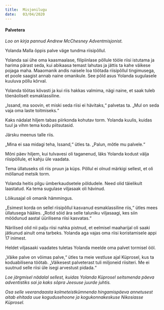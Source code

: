 ```yaml
---
title:  Misjonilugu
date:   03/04/2020
---
```


#### Palvetera

_Loo on kirja pannud Andrew McChesney Adventmisjonist._

Yolanda Malla õppis palve väge tundma riisipõllul.

Yolanda sai ühe oma kaasmaalase, filipiinlase põllule tööle riisi istutama ja harima pärast seda, kui abikaasa temast lahutas ja jättis ta kahe väikese pojaga maha. Maaomanik andis naisele loa töötada riisipõllul tingimusega, et poole saagist annab naine omanikule. See põld asus Yolanda sugulasele kuuluva põllu kõrval.

Yolanda töötas kõvasti ja kui riis hakkas valmima, nägi naine, et saak tuleb tõenäoliselt esmaklassiline.

„Issand, ma soovin, et miski seda riisi ei hävitaks,“ palvetas ta. „Mul on seda vaja oma laste toitmiseks.“

Kaks nädalat hiljem tabas piirkonda kohutav torm. Yolanda kuulis, kuidas tuul ja vihm tema kodu piitsutasid.

Järsku meenus talle riis.

„Mina ei saa midagi teha, Issand,“ ütles ta. „Palun, mõtle mu palvele.“

Mõni päev hiljem, kui tulvavesi oli taganenud, läks Yolanda kodust välja riisipõllule, et kahju üle vaadata.

Tema üllatuseks oli riis pruun ja küps. Põllul ei olnud märkigi sellest, et oli möllanud metsik torm.

Yolanda heitis pilgu ümberkaudsetele põldudele. Need olid täielikult laastatud. Ka tema sugulase viljasaak oli hävinud.

Lõikusajal oli omanik hämmingus.

„Esimest korda on sellel riisipõllul kasvanud esmaklassiline riis,“ ütles mees üllatusega hääles. „Rotid sõid ära selle taluniku viljasaagi, kes siin möödunud aastal üürilisena riisi kasvatas.“

Närilised olid nii palju riisi nahka pistnud, et eelmisel maaharijal oli saaki jätkunud ainult oma tarbeks. Yolanda aga vajas oma riisi koristamisele appi 17 inimest.

Heldet viljasaaki vaadates tuletas Yolanda meelde oma palvet tormisel ööl.

„Väike palve on võimas palve,“ ütles ta meie vestluse ajal Küprosel, kus ta koduabilisena töötab. „Väikesest palveterast tuli miljoneid riisiteri. Me ei suutnud selle riisi üle isegi arvestust pidada.“

_Loe järgmisel nädalal sellest, kuidas Yolanda Küprosel seitsmenda päeva adventistiks sai ja kaks sõpra Jeesuse juurde juhtis._

_Osa selle veerandaasta kolmeteistkümnenda hingamispäeva annetusest aitab ehitada uue kogudusehoone ja kogukonnakeskuse Nikosiasse Küprosel._
